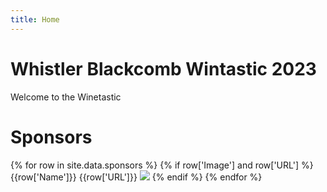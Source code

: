 ```yaml
---
title: Home
---
```


# Whistler Blackcomb Wintastic 2023

Welcome to the Winetastic

# Sponsors

<div>
  {% for row in site.data.sponsors %}
    {% if row['Image'] and row['URL'] %}
      <span>{{row['Name']}}</span>
      <span>{{row['URL']}}</span>
      <img src="{{row['Image']}}">
    {% endif %}
  {% endfor %}
</div>
